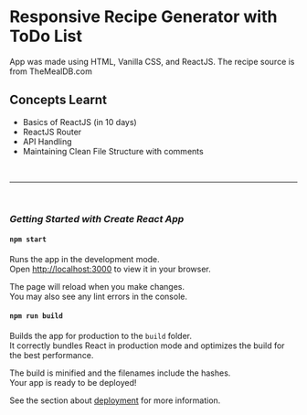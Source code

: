 # Responsive Recipe Generator with ToDo List

App was made using HTML, Vanilla CSS, and ReactJS. The recipe source is from TheMealDB.com

## Concepts Learnt
- Basics of ReactJS (in 10 days)
- ReactJS Router
- API Handling
- Maintaining Clean File Structure with comments
  
<br>

***
<br>

### <em> Getting Started with Create React App</em>

#### `npm start`

Runs the app in the development mode.\
Open [http://localhost:3000](http://localhost:3000) to view it in your browser.

The page will reload when you make changes.\
You may also see any lint errors in the console.

#### `npm run build`

Builds the app for production to the `build` folder.\
It correctly bundles React in production mode and optimizes the build for the best performance.

The build is minified and the filenames include the hashes.\
Your app is ready to be deployed!

See the section about [deployment](https://facebook.github.io/create-react-app/docs/deployment) for more information.